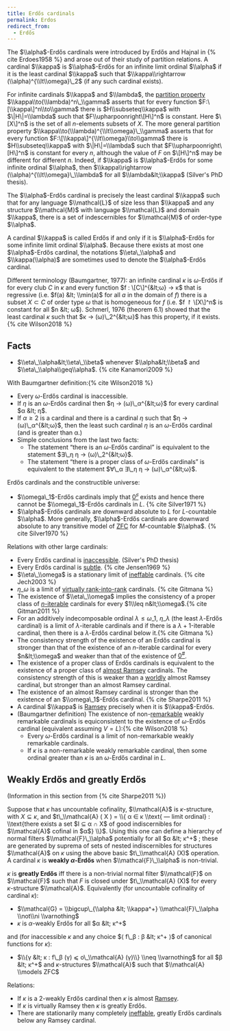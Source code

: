 ```yaml
---
title: Erdős cardinals
permalink: Erdos
redirect_from:
  - Erdős
---
```



The $\\alpha$-Erdős cardinals were introduced by Erdős and Hajnal in
{% cite Erdoes1958 %} and arose out of their
study of partition relations. A cardinal $\\kappa$ is $\\alpha$-Erdős
for an infinite limit ordinal $\\alpha$ if it is the least cardinal
$\\kappa$ such that $\\kappa\\rightarrow (\\alpha)^{\\lt\\omega}\_2$ (if
any such cardinal exists).

For infinite cardinals $\\kappa$ and $\\lambda$, the [partition
property](Partition_property "Partition property")
$\\kappa\\to(\\lambda)^n\_\\gamma$ asserts that for every function
$F:\[\\kappa\]^n\\to\\gamma$ there is $H\\subseteq\\kappa$ with
$\|H\|=\\lambda$ such that $F\\upharpoonright\[H\]^n$ is constant. Here
$\[X\]^n$ is the set of all $n$-elements subsets of $X$. The more
general partition property
$\\kappa\\to(\\lambda)^{\\lt\\omega}\_\\gamma$ asserts that for every
function $F:\[\\kappa\]^{\\lt\\omega}\\to\\gamma$ there is
$H\\subseteq\\kappa$ with $\|H\|=\\lambda$ such that
$F\\upharpoonright\[H\]^n$ is constant for every $n$, although the value
of $F$ on $\[H\]^n$ may be different for different $n$. Indeed, if
$\\kappa$ is $\\alpha$-Erdős for some infinite ordinal $\\alpha$, then
$\\kappa\\rightarrow (\\alpha)^{\\lt\\omega}\_\\lambda$ for all
$\\lambda&lt;\\kappa$ (Silver's PhD thesis).

The $\\alpha$-Erdős cardinal is precisely the least cardinal $\\kappa$
such that for any language $\\mathcal{L}$ of size less than $\\kappa$
and any structure $\\mathcal{M}$ with language $\\mathcal{L}$ and domain
$\\kappa$, there is a set of indescernibles for $\\mathcal{M}$ of
order-type $\\alpha$.

A cardinal $\\kappa$ is called Erdős if and only if it is
$\\alpha$-Erdős for some infinite limit ordinal $\\alpha$. Because there
exists at most one $\\alpha$-Erdős cardinal, the notations
$\\eta\_\\alpha$ and $\\kappa(\\alpha)$ are sometimes used to denote the
$\\alpha$-Erdős cardinal.

Different terminology (Baumgartner, 1977): an infinite cardinal $κ$ is
$ω$-Erdős if for every club $C$ in $κ$ and every function $f :
\[C\]^{&lt;ω} → κ$ that is regressive (i.e. $f(a) &lt; \\min(a)$ for all
$a$ in the domain of $f$) there is a subset $X ⊂ C$ of order type $ω$
that is homogeneous for $f$ (i.e. $f ↾ \[X\]^n$ is constant for all $n
&lt; ω$). Schmerl, 1976 (theorem 6.1) showed that the least cardinal $κ$
such that $κ → (ω)\_2^{&lt;ω}$ has this property, if it
exists.{% cite Wilson2018 %}

## Facts

-   $\\eta\_\\alpha&lt;\\eta\_\\beta$ whenever $\\alpha&lt;\\beta$ and
    $\\eta\_\\alpha\\geq\\alpha$.
    {% cite Kanamori2009 %}

With Baumgartner
definition:{% cite Wilson2018 %}

-   Every $ω$-Erdős cardinal is inaccessible.
-   If $η$ is an $ω$-Erdős cardinal then $η → (ω)\_α^{&lt;ω}$ for every
    cardinal $α &lt; η$.
-   If $α ≥ 2$ is a cardinal and there is a cardinal $η$ such that $η →
    (ω)\_α^{&lt;ω}$, then the least such cardinal $η$ is an $ω$-Erdős
    cardinal (and is greater than α.)
-   Simple conclusions from the last two facts:
    -   The statement “there is an $ω$-Erdős cardinal” is equivalent to
        the statement $∃\_η η → (ω)\_2^{&lt;ω}$.
    -   The statement “there is a proper class of $ω$-Erdős cardinals”
        is equivalent to the statement $∀\_α ∃\_η η → (ω)\_α^{&lt;ω}$.

Erdős cardinals and the constructible universe:

-   $\\omega\_1$-Erdős cardinals imply that
    <a href="Zero_sharp" class="mw-redirect" title="Zero sharp">$0^\sharp$</a>
    exists and hence there cannot be $\\omega\_1$-Erdős cardinals in
    $L$. {% cite Silver1971 %}
-   $\\alpha$-Erdős cardinals are downward absolute to $L$ for
    $L$-countable $\\alpha$. More generally, $\\alpha$-Erdős cardinals
    are downward absolute to any transitive model of
    [ZFC](ZFC "ZFC") for
    $M$-countable $\\alpha$. {% cite Silver1970 %}

Relations with other large cardinals:

-   Every Erdős cardinal is
    [inaccessible](Inaccessible "Inaccessible").
    (Silver's PhD thesis)
-   Every Erdős cardinal is
    <a href="Subtle" class="mw-redirect" title="Subtle">subtle</a>.
    {% cite Jensen1969 %}
-   $\\eta\_\\omega$ is a stationary limit of
    [ineffable](Ineffable "Ineffable")
    cardinals. {% cite Jech2003 %}
-   $η\_ω$ is a limit of
    <a href="Rank-into-rank" class="mw-redirect" title="Rank-into-rank">virtually rank-into-rank</a>
    cardinals. {% cite Gitmana %}
-   The existence of $\\eta\_\\omega$ implies the consistency of a
    proper class of
    [$n$-iterable](Ramsey#iterable "Ramsey")
    cardinals for every $1\\leq
    n&lt;\\omega$.{% cite Gitman2011 %}
-   For an additively indecomposable ordinal $λ ≤ ω\_1$, $η\_λ$ (the
    least $λ$-Erdős cardinal) is a limit of $λ$-iterable cardinals and
    if there is a $λ + 1$-iterable cardinal, then there is a $λ$-Erdős
    cardinal below
    it.{% cite Gitmana %}
-   The consistency strength of the existence of an Erdős cardinal is
    stronger than that of the existence of an $n$-iterable cardinal for
    every $n&lt;\\omega$ and weaker than that of the existence of
    <a href="Zero_sharp" class="mw-redirect" title="Zero sharp">$0^{\#}$</a>.
-   The existence of a proper class of Erdős cardinals is equivalent to
    the existence of a proper class of [almost
    Ramsey](Ramsey#Almost_Ramsey_cardinal "Ramsey")
    cardinals. The consistency strength of this is weaker than a
    [worldly](Worldly "Worldly")
    almost Ramsey cardinal, but stronger than an almost Ramsey cardinal.
-   The existence of an almost Ramsey cardinal is stronger than the
    existence of an $\\omega\_1$-Erdős cardinal.
    {% cite Sharpe2011 %}
-   A cardinal $\\kappa$ is
    [Ramsey](Ramsey "Ramsey")
    precisely when it is $\\kappa$-Erdős.
-   (Baumgartner definition) The existence of
    non-[remarkable](Remarkable "Remarkable")
    weakly remarkable cardinals is equiconsistent to the existence of
    $ω$-Erdős cardinal (equivalent assuming
    $V=L$):{% cite Wilson2018 %}
    -   Every $ω$-Erdős cardinal is a limit of non-remarkable weakly
        remarkable cardinals.
    -   If $κ$ is a non-remarkable weakly remarkable cardinal, then some
        ordinal greater than $κ$ is an $ω$-Erdős cardinal in $L$.

## Weakly Erdős and greatly Erdős

(Information in this section from
{% cite Sharpe2011 %})

Suppose that $κ$ has uncountable cofinality, $\\mathcal{A}$ is
$κ$-structure, with $X ⊆ κ$, and $t\_\\mathcal{A} ( X ) = \\{ α ∈ κ
\\text{ — limit ordinal} : \\text{there exists a set $I ⊆ α ∩ X$ of good
indiscernibles for $\\mathcal{A}$ cofinal in $α$} \\}$. Using this one
can define a hierarchy of normal filters $\\mathcal{F}\_\\alpha$
potentially for all $α &lt; κ^+$ ; these are generated by suprema of
sets of nested indiscernibles for structures $\\mathcal{A}$ on $κ$ using
the above basic $t\_\\mathcal{A} (X)$ operation. A cardinal $κ$ is
**weakly $α$-Erdős** when $\\mathcal{F}\_\\alpha$ is non-trivial.

$κ$ is **greatly Erdős** iff there is a non-trivial normal filter
$\\mathcal{F}$ on $\\mathcal{F}$ such that $F$ is closed under
$t\_\\mathcal{A} (X)$ for every $κ$-structure $\\mathcal{A}$.
Equivalently (for uncountable cofinality of cardinal $κ$):

-   $\\mathcal{G} = \\bigcup\_{\\alpha &lt; \\kappa^+}
    \\mathcal{F}\_\\alpha \\not\\ni \\varnothing$
-   $κ$ is $α$-weakly Erdős for all $α &lt; κ^+$

and (for inaccessible $κ$ and any choice $⟨ f\_β : β &lt; κ^+ ⟩$ of
canonical functions for $κ$):

-   $\\{γ &lt; κ : f\_β (γ) ⩽ o\_\\mathcal{A} (γ)\\} \\neq \\varnothing$
    for all $β &lt; κ^+$ and $κ$-structures $\\mathcal{A}$ such that
    $\\mathcal{A} \\models ZFC$

Relations:

-   If $κ$ is a $2$-weakly Erdős cardinal then $κ$ is almost
    [Ramsey](Ramsey "Ramsey").
-   If $κ$ is virtually Ramsey then $κ$ is greatly Erdős.
-   There are stationarily many completely
    [ineffable](Ineffable "Ineffable"),
    greatly Erdős cardinals below any Ramsey cardinal.

